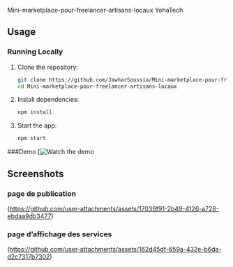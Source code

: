 Mini-marketplace-pour-freelancer-artisans-locaux   YohaTech
## Usage

### Running Locally

1. Clone the repository:
   ```bash
   git clone https://github.com/JawharSoussia/Mini-marketplace-pour-freelancer-artisans-locaux.git
   cd Mini-marketplace-pour-freelancer-artisans-locaux
2. Install dependencies:   
   ```bash
   npm install

3. Start the app:
   ```bash
   npm start

###Demo
[![Watch the demo](https://github.com/user-attachments/assets/3ac71d45-7c5f-4747-84c5-c5cc31feb32e)

## Screenshots

### page de publication
(https://github.com/user-attachments/assets/17039f91-2b49-4126-a728-ebdaa9db3477)

### page d’affichage des services
(https://github.com/user-attachments/assets/162d45df-659a-432e-b6da-d2c7317b7302)






